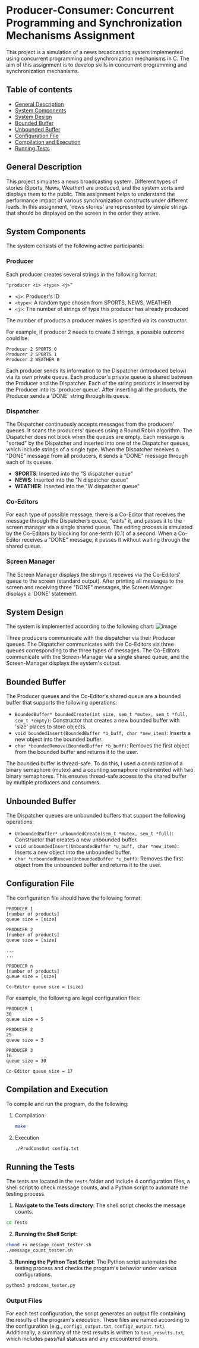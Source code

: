 # Producer-Consumer: Concurrent Programming and Synchronization Mechanisms Assignment
This project is a simulation of a news broadcasting system implemented using concurrent programming and synchronization mechanisms in C.
The aim of this assignment is to develop skills in concurrent programming and synchronization mechanisms.

## Table of contents
- [General Description](#general-description)
- [System Components](#system-components)
- [System Design](#system-design)
- [Bounded Buffer](#bounded-buffer)
- [Unbounded Buffer](#unbounded-buffer)
- [Configuration File](#configuration-file)
- [Compilation and Execution](#compilation-and-execution)
- [Running Tests](#running-tests)
  
## General Description
This project simulates a news broadcasting system. Different types of stories (Sports, News, Weather) are produced, and the system sorts and displays them to the public.
This assignment helps to understand the performance impact of various synchronization constructs under different loads.
In this assignment, 'news stories' are represented by simple strings that should be displayed on the screen in the order they arrive.

## System Components
The system consists of the following active participants:

### Producer
Each producer creates several strings in the following format:
```
“producer <i> <type> <j>”
```
- ```<i>```: Producer's ID
- ```<type>```: A random type chosen from SPORTS, NEWS, WEATHER
- ```<j>```: The number of strings of type <type> this producer has already produced

The number of products a producer makes is specified via its constructor.

For example, if producer 2 needs to create 3 strings, a possible outcome could be:
```
Producer 2 SPORTS 0
Producer 2 SPORTS 1
Producer 2 WEATHER 0
```
Each producer sends its information to the Dispatcher (introduced below) via its own private queue. Each producer's private queue is shared between the Producer and the Dispatcher. Each of the string products is inserted by the Producer into its 'producer queue'. After inserting all the products, the Producer sends a 'DONE' string through its queue.

### Dispatcher
The Dispatcher continuously accepts messages from the producers' queues. It scans the producers' queues using a Round Robin algorithm. The Dispatcher does not block when the queues are empty. Each message is "sorted" by the Dispatcher and inserted into one of the Dispatcher queues, which include strings of a single type. When the Dispatcher receives a "DONE" message from all producers, it sends a "DONE" message through each of its queues.

- **SPORTS**: Inserted into the "S dispatcher queue"
- **NEWS**: Inserted into the "N dispatcher queue"
- **WEATHER**: Inserted into the "W dispatcher queue"
 
### Co-Editors
For each type of possible message, there is a Co-Editor that receives the message through the Dispatcher’s queue, "edits" it, and passes it to the screen manager via a single shared queue. The editing process is simulated by the Co-Editors by blocking for one-tenth (0.1) of a second. When a Co-Editor receives a "DONE" message, it passes it without waiting through the shared queue.

### Screen Manager
The Screen Manager displays the strings it receives via the Co-Editors' queue to the screen (standard output). After printing all messages to the screen and receiving three "DONE" messages, the Screen Manager displays a 'DONE' statement.

## System Design
The system is implemented according to the following chart:
![image](https://github.com/user-attachments/assets/84ef073a-6738-43d6-9b34-ca0097f7c84d)

Three producers communicate with the dispatcher via their Producer queues. The Dispatcher communicates with the Co-Editors via three queues corresponding to the three types of messages. The Co-Editors communicate with the Screen-Manager via a single shared queue, and the Screen-Manager displays the system's output.

## Bounded Buffer
The Producer queues and the Co-Editor's shared queue are a bounded buffer that supports the following operations:

- ```BoundedBuffer* boundedCreate(int size, sem_t *mutex, sem_t *full, sem_t *empty)```: Constructor that creates a new bounded buffer with 'size' places to store objects.
- ```void boundedInsert(BoundedBuffer *b_buff, char *new_item)```: Inserts a new object into the bounded buffer.
- ```char *boundedRemove(BoundedBuffer *b_buff)```: Removes the first object from the bounded buffer and returns it to the user.

The bounded buffer is thread-safe. To do this, I used a combination of a binary semaphore (mutex) and a counting semaphore implemented with two binary semaphores. This ensures thread-safe access to the shared buffer by multiple producers and consumers.

## Unbounded Buffer
The Dispatcher queues are unbounded buffers that support the following operations:
- ```UnboundedBuffer* unboundedCreate(sem_t *mutex, sem_t *full)```:  Constructor that creates a new unbounded buffer.
- ```void unboundedInsert(UnboundedBuffer *u_buff, char *new_item)```: Inserts a new object into the unbounded buffer.
- ```char *unboundedRemove(UnboundedBuffer *u_buff)```: Removes the first object from the unbounded buffer and returns it to the user.
  
## Configuration File
The configuration file should have the following format:
```
PRODUCER 1
[number of products]
queue size = [size]

PRODUCER 2
[number of products]
queue size = [size]

...
...

PRODUCER n
[number of products]
queue size = [size]

Co-Editor queue size = [size]
```

For example, the following are legal configuration files:
```
PRODUCER 1
30
queue size = 5

PRODUCER 2
25
queue size = 3

PRODUCER 3
16
queue size = 30

Co-Editor queue size = 17
```

## Compilation and Execution
To compile and run the program, do the following:
1. Compilation:  
   ```bash
   make
   ```
2. Execution  
   ```bash
   ./ProdConsOut config.txt
   ```

## Running the Tests
The tests are located in the ```Tests``` folder and include 4 configuration files, a shell script to check message counts, and a Python script to automate the testing process.
1. **Navigate to the Tests directory**: The shell script checks the message counts.  
```bash
cd Tests
```
2. **Running the Shell Script**:  
```bash
chmod +x message_count_tester.sh
./message_count_tester.sh
```
3. **Running the Python Test Script**: The Python script automates the testing process and checks the program's behavior under various configurations.  
```bash
python3 prodcons_tester.py
```

### Output Files
For each test configuration, the script generates an output file containing the results of the program's execution. These files are named according to the configuration (e.g., ```config1_output.txt```, ```config2_output.txt```). Additionally, a summary of the test results is written to ```test_results.txt```, which includes pass/fail statuses and any encountered errors.
